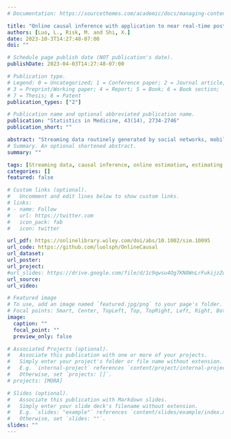 ```yaml
---
# Documentation: https://sourcethemes.com/academic/docs/managing-content/

title: "Online causal inference with application to near real-time post-market vaccine safety surveillance"
authors: [Luo, L., Risk, M. and Shi, X.]
date: 2023-10-3T14:27:48-07:00
doi: ""

# Schedule page publish date (NOT publication's date).
publishDate: 2023-04-03T14:27:48-07:00

# Publication type.
# Legend: 0 = Uncategorized; 1 = Conference paper; 2 = Journal article;
# 3 = Preprint/Working paper; 4 = Report; 5 = Book; 6 = Book section;
# 7 = Thesis; 8 = Patent
publication_types: ["2"]

# Publication name and optional abbreviated publication name.
publication: "Statistics in Medicine, 43(14), 2734-2746"
publication_short: ""

abstract: "Streaming data routinely generated by social networks, mobile or web applications, e-commerce, and electronic health records present new opportunities to monitor the impact of an intervention on an outcome via causal inference methods. However, most existing causal inference methods have been focused on and applied to static data, that is, a fixed data set in which observations are pooled and stored before performing statistical analysis. There is thus a pressing need to turn static causal inference into online causal learning to support near real-time monitoring of treatment effects. In this paper, we present a framework for online estimation and inference of treatment effects that can incorporate new information as it becomes available without revisiting prior observations. We show that, under mild regularity conditions, the proposed online estimator is asymptotically equivalent to the offline oracle estimator obtained by pooling all data. Our proposal is motivated by the need for near real-time vaccine effectiveness and safety monitoring, and our proposed method is applied to a case study on COVID-19 vaccine safety surveillance."
# Summary. An optional shortened abstract.
summary: ""

tags: [Streaming data, causal inference, online estimation, estimating equation, safety surveillance]
categories: []
featured: false

# Custom links (optional).
#   Uncomment and edit lines below to show custom links.
# links:
# - name: Follow
#   url: https://twitter.com
#   icon_pack: fab
#   icon: twitter

url_pdf: https://onlinelibrary.wiley.com/doi/abs/10.1002/sim.10095
url_code: https://github.com/luolsph/OnlineCausal
url_dataset:
url_poster: 
url_project:
#url_slides: https://drive.google.com/file/d/1c9qwsu4Og7KN8WnLrFukijzZoh9Mbd6D/view?usp=sharing
url_source:
url_video:

# Featured image
# To use, add an image named `featured.jpg/png` to your page's folder. 
# Focal points: Smart, Center, TopLeft, Top, TopRight, Left, Right, BottomLeft, Bottom, BottomRight.
image:
  caption: ""
  focal_point: ""
  preview_only: false

# Associated Projects (optional).
#   Associate this publication with one or more of your projects.
#   Simply enter your project's folder or file name without extension.
#   E.g. `internal-project` references `content/project/internal-project/index.md`.
#   Otherwise, set `projects: []`.
# projects: [MORA]

# Slides (optional).
#   Associate this publication with Markdown slides.
#   Simply enter your slide deck's filename without extension.
#   E.g. `slides: "example"` references `content/slides/example/index.md`.
#   Otherwise, set `slides: ""`.
slides: ""
---
```

